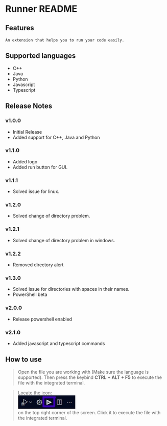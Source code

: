 # Runner README

## Features

    An extension that helps you to run your code easily.

## Supported languages
  - C++
  - Java
  - Python
  - Javascript
  - Typescript

## Release Notes
### v1.0.0
  - Initial Release
  - Added support for C++, Java and Python
### v1.1.0
  - Added logo
  - Added run button for GUI.
### v1.1.1
  - Solved issue for linux.
### v1.2.0
  - Solved change of directory problem.
### v1.2.1
  - Solved change of directory problem in windows.
### v1.2.2
  - Removed directory alert
### v1.3.0
  - Solved issue for directories with spaces in their names.
  - PowerShell beta
### v2.0.0
  - Release powershell enabled
### v2.1.0
  - Added javascript and typescript commands

## How to use

> Open the file you are working with (Make sure the language is supported). Then press the keybind **CTRL + ALT + F5** to execute the file with the integrated terminal.

> Locate the icon: <br>![button](images/example.jpg)<br>
on the top right corner of the screen. Click it to execute the file with the integrated terminal.
